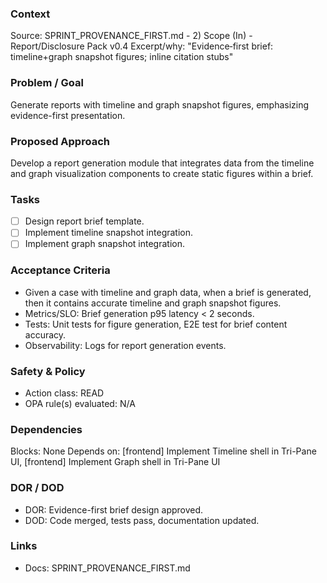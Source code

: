 ### Context

Source: SPRINT_PROVENANCE_FIRST.md - 2) Scope (In) - Report/Disclosure Pack v0.4
Excerpt/why: "Evidence‑first brief: timeline+graph snapshot figures; inline citation stubs"

### Problem / Goal

Generate reports with timeline and graph snapshot figures, emphasizing evidence-first presentation.

### Proposed Approach

Develop a report generation module that integrates data from the timeline and graph visualization components to create static figures within a brief.

### Tasks

- [ ] Design report brief template.
- [ ] Implement timeline snapshot integration.
- [ ] Implement graph snapshot integration.

### Acceptance Criteria

- Given a case with timeline and graph data, when a brief is generated, then it contains accurate timeline and graph snapshot figures.
- Metrics/SLO: Brief generation p95 latency < 2 seconds.
- Tests: Unit tests for figure generation, E2E test for brief content accuracy.
- Observability: Logs for report generation events.

### Safety & Policy

- Action class: READ
- OPA rule(s) evaluated: N/A

### Dependencies

Blocks: None
Depends on: [frontend] Implement Timeline shell in Tri-Pane UI, [frontend] Implement Graph shell in Tri-Pane UI

### DOR / DOD

- DOR: Evidence-first brief design approved.
- DOD: Code merged, tests pass, documentation updated.

### Links

- Docs: SPRINT_PROVENANCE_FIRST.md
